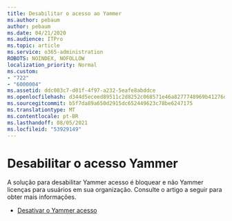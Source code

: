 ```yaml
---
title: Desabilitar o acesso ao Yammer
ms.author: pebaum
author: pebaum
ms.date: 04/21/2020
ms.audience: ITPro
ms.topic: article
ms.service: o365-administration
ROBOTS: NOINDEX, NOFOLLOW
localization_priority: Normal
ms.custom:
- "722"
- "6000004"
ms.assetid: ddc083c7-d01f-4f97-a232-5eafe8abddce
ms.openlocfilehash: d344d5eceed89511c2d8252c068571e46a8277748969b41276d8204e801b3986
ms.sourcegitcommit: b5f7da89a650d2915dc652449623c78be6247175
ms.translationtype: MT
ms.contentlocale: pt-BR
ms.lasthandoff: 08/05/2021
ms.locfileid: "53929149"
---
```

# <a name="disable-access-to-yammer"></a>Desabilitar o acesso Yammer

A solução para desabilitar Yammer acesso é bloquear e não Yammer licenças para usuários em sua organização. Consulte o artigo a seguir para obter mais informações.
  
- [Desativar o Yammer acesso](https://docs.microsoft.com/yammer/manage-yammer-users/turn-off-user-access)
